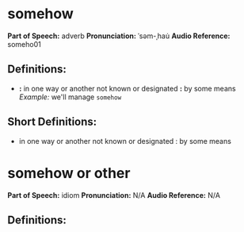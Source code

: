 # somehow

**Part of Speech:** adverb
**Pronunciation:** ˈsəm-ˌhau̇
**Audio Reference:** someho01

## Definitions:
- **:** in one way or another not known or designated **:** by some means 
  *Example:* we'll manage `somehow`

## Short Definitions:
- in one way or another not known or designated : by some means
# somehow or other

**Part of Speech:** idiom
**Pronunciation:** N/A
**Audio Reference:** N/A

## Definitions:
